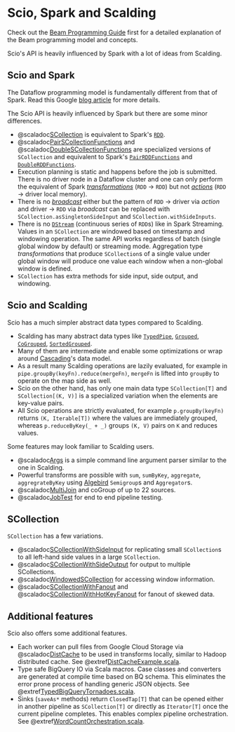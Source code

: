 # Scio, Spark and Scalding

Check out the [Beam Programming Guide](https://beam.apache.org/documentation/programming-guide/) first for a detailed explanation of the Beam programming model and concepts.

Scio's API is heavily influenced by Spark with a lot of ideas from Scalding.

## Scio and Spark

The Dataflow programming model is fundamentally different from that of Spark. Read this Google [blog article](https://cloud.google.com/blog/products/gcp/comparing-the-dataflowbeam-and-spark-programming-models) for more details.

The Scio API is heavily influenced by Spark but there are some minor differences.

- @scaladoc[SCollection](com.spotify.scio.values.SCollection) is equivalent to Spark's [`RDD`](https://spark.apache.org/docs/latest/api/scala/index.html#org.apache.spark.rdd.RDD).
- @scaladoc[PairSCollectionFunctions](com.spotify.scio.values.PairSCollectionFunctions) and @scaladoc[DoubleSCollectionFunctions](com.spotify.scio.values.DoubleSCollectionFunctions) are specialized versions of `SCollection` and equivalent to Spark's [`PairRDDFunctions`](https://spark.apache.org/docs/latest/api/scala/index.html#org.apache.spark.rdd.PairRDDFunctions) and [`DoubleRDDFunctions`](https://spark.apache.org/docs/latest/api/scala/index.html#org.apache.spark.rdd.DoubleRDDFunctions).
- Execution planning is static and happens before the job is submitted. There is no driver node in a Dataflow cluster and one can only perform the equivalent of Spark [_transformations_](http://spark.apache.org/docs/latest/programming-guide.html#transformations) (`RDD` &rarr; `RDD`) but not [_actions_](http://spark.apache.org/docs/latest/programming-guide.html#actions) (`RDD` &rarr; driver local memory).
- There is no [_broadcast_](http://spark.apache.org/docs/latest/programming-guide.html#broadcast-variables) either but the pattern of `RDD` &rarr; driver via _action_ and driver &rarr; `RDD` via _broadcast_ can be replaced with `SCollection.asSingletonSideInput` and `SCollection.withSideInputs`.
- There is no [`DStream`](https://spark.apache.org/docs/latest/streaming-programming-guide.html#discretized-streams-dstreams) (continuous series of `RDD`s) like in Spark Streaming. Values in an `SCollection` are windowed based on timestamp and windowing operation. The same API works regardless of batch (single global window by default) or streaming mode. Aggregation type _transformations_ that produce `SCollection`s of a single value under global window will produce one value each window when a non-global window is defined.
- `SCollection` has extra methods for side input, side output, and windowing.

## Scio and Scalding

Scio has a much simpler abstract data types compared to Scalding.

- Scalding has many abstract data types like [`TypedPipe`](https://twitter.github.io/scalding/api/#com.twitter.scalding.typed.TypedPipe), [`Grouped`](https://twitter.github.io/scalding/api/index.html#com.twitter.scalding.typed.Grouped), [`CoGrouped`](https://twitter.github.io/scalding/api/index.html#com.twitter.scalding.typed.CoGrouped), [`SortedGrouped`](https://twitter.github.io/scalding/api/index.html#com.twitter.scalding.typed.SortedGrouped).
- Many of them are intermediate and enable some optimizations or wrap around [Cascading](http://www.cascading.org/)'s data model.
- As a result many Scalding operations are lazily evaluated, for example in `pipe.groupBy(keyFn).reduce(mergeFn)`, `mergeFn` is lifted into `groupBy` to operate on the map side as well.
- Scio on the other hand, has only one main data type `SCollection[T]` and `SCollection[(K, V)]` is a specialized variation when the elements are key-value pairs.
- All Scio operations are strictly evaluated, for example `p.groupBy(keyFn)` returns `(K, Iterable[T])` where the values are immediately grouped, whereas `p.reduceByKey(_ + _)` groups `(K, V)` pairs on `K` and reduces values.

Some features may look familiar to Scalding users.

- @scaladoc[Args](com.spotify.scio.Args) is a simple command line argument parser similar to the one in Scalding.
- Powerful transforms are possible with `sum`, `sumByKey`, `aggregate`, `aggregrateByKey` using [Algebird](https://github.com/twitter/algebird) `Semigroup`s and `Aggregator`s.
- @scaladoc[MultiJoin](com.spotify.scio.util.MultiJoin$) and coGroup of up to 22 sources.
- @scaladoc[JobTest](com.spotify.scio.testing.JobTest$) for end to end pipeline testing.

## SCollection

`SCollection` has a few variations.

- @scaladoc[SCollectionWithSideInput](com.spotify.scio.values.SCollectionWithSideInput) for replicating small `SCollection`s to all left-hand side values in a large `SCollection`.
- @scaladoc[SCollectionWithSideOutput](com.spotify.scio.values.SCollectionWithSideOutput) for output to multiple SCollections.
- @scaladoc[WindowedSCollection](com.spotify.scio.values.WindowedSCollection) for accessing window information.
- @scaladoc[SCollectionWithFanout](com.spotify.scio.values.SCollectionWithFanout) and @scaladoc[SCollectionWithHotKeyFanout](com.spotify.scio.values.SCollectionWithHotKeyFanout) for fanout of skewed data.

## Additional features

Scio also offers some additional features.

- Each worker can pull files from Google Cloud Storage via @scaladoc[DistCache](com.spotify.scio.values.DistCache) to be used in transforms locally, similar to Hadoop distributed cache. See @extref[DistCacheExample.scala](example:DistCacheExample).
- Type safe BigQuery IO via Scala macros. Case classes and converters are generated at compile time based on BQ schema. This eliminates the error prone process of handling generic JSON objects. See @extref[TypedBigQueryTornadoes.scala](example:TypedBigQueryTornadoes).
- Sinks (`saveAs*` methods) return `ClosedTap[T]` that can be opened either in another pipeline as `SCollection[T]` or directly as `Iterator[T]` once the current pipeline completes. This enables complex pipeline orchestration. See @extref[WordCountOrchestration.scala](example:WordCountOrchestration).
